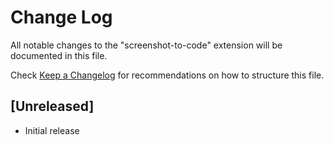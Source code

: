 # Change Log

All notable changes to the "screenshot-to-code" extension will be documented in this file.

Check [Keep a Changelog](http://keepachangelog.com/) for recommendations on how to structure this file.

## [Unreleased]

- Initial release